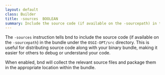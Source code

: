 ```yaml
---
layout: default
class: Builder
title: -sources  BOOLEAN
summary: Include the source code (if available on the -sourcepath) in the bundle at OSGI-OPT/src 
---
```


The `-sources` instruction tells bnd to include the source code (if available on the `-sourcepath`) in the bundle under the `OSGI-OPT/src` directory. This is useful for distributing source code along with your binary bundle, making it easier for others to debug or understand your code.

When enabled, bnd will collect the relevant source files and package them in the appropriate location within the bundle.

	